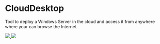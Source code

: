 # CloudDesktop
Tool to deploy a Windows Server in the cloud and access it from anywhere where your can browse the Internet

<a href="https://portal.azure.com/#create/Microsoft.Template/uri/https%3A%2F%2Fraw.githubusercontent.com%2FCharlPels%2FCloudDesktop%2Fmaster%2Fazure-MyOwnCloud-deploy.json" target="_blank">
    <img src="http://azuredeploy.net/deploybutton.png"/>
</a>

<a href="http://armviz.io/#/?load=https%3A%2F%2Fraw.githubusercontent.com%2FCharlPels%2FCloudDesktop%2Fmaster%2Fazure-MyOwnCloud-deploy.json">
    <img src="https://camo.githubusercontent.com/536ab4f9bc823c2e0ce72fb610aafda57d8c6c12/687474703a2f2f61726d76697a2e696f2f76697375616c697a65627574746f6e2e706e67" data-canonical-src="http://armviz.io/visualizebutton.png" style="max-width:100%;">
</a></p>
